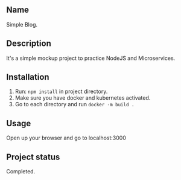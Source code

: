 ## Name
Simple Blog.

## Description
It's a simple mockup project to practice NodeJS and Microservices.

## Installation
1. Run: ```npm install``` in project directory.
2. Make sure you have docker and kubernetes activated.
3. Go to each directory and run ```docker -m build .```

## Usage
Open up your browser and go to localhost:3000

## Project status
Completed.